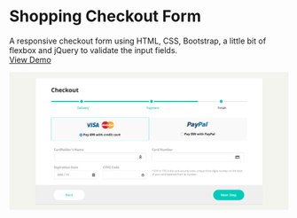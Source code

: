 # Shopping Checkout Form
A responsive checkout form using HTML, CSS, Bootstrap, a little bit of flexbox and jQuery to validate the input fields.  
[View Demo](https://chinyi3005.github.io/100websites/16-checkout-form)

![Shopping Checkout Form](./demo-checkout.png)
